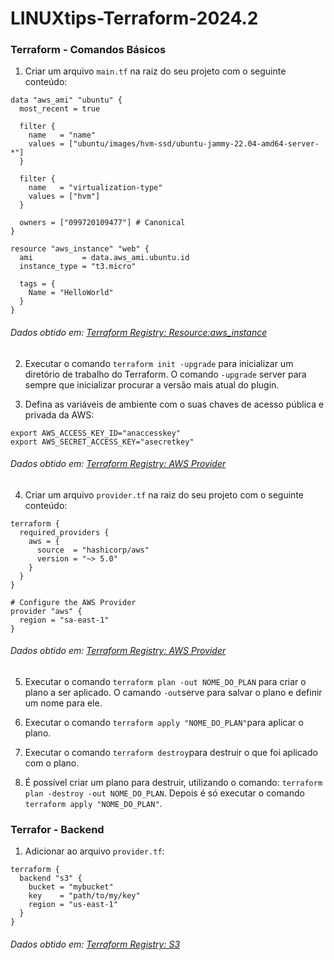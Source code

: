 # LINUXtips-Terraform-2024.2

### Terraform - Comandos Básicos

1. Criar um arquivo `main.tf` na raiz do seu projeto com o seguinte conteúdo:

```
data "aws_ami" "ubuntu" {
  most_recent = true

  filter {
    name   = "name"
    values = ["ubuntu/images/hvm-ssd/ubuntu-jammy-22.04-amd64-server-*"]
  }

  filter {
    name   = "virtualization-type"
    values = ["hvm"]
  }

  owners = ["099720109477"] # Canonical
}

resource "aws_instance" "web" {
  ami           = data.aws_ami.ubuntu.id
  instance_type = "t3.micro"

  tags = {
    Name = "HelloWorld"
  }
}
```
###### Dados obtido em: [Terraform Registry: Resource:aws_instance](https://registry.terraform.io/providers/hashicorp/aws/latest/docs/resources/instance)

2. Executar o comando `terraform init -upgrade` para inicializar um diretório de trabalho do Terraform. O comando `-upgrade` server para sempre que inicializar procurar a versão mais atual do plugin. 

3. Defina as variáveis de ambiente com o suas chaves de acesso pública e privada da AWS:
```
export AWS_ACCESS_KEY_ID="anaccesskey"
export AWS_SECRET_ACCESS_KEY="asecretkey"
```
###### Dados obtido em: [Terraform Registry: AWS Provider](https://registry.terraform.io/providers/hashicorp/aws/latest/docs)

4. Criar um arquivo `provider.tf` na raiz do seu projeto com o seguinte conteúdo: 
```
terraform {
  required_providers {
    aws = {
      source  = "hashicorp/aws"
      version = "~> 5.0"
    }
  }
}

# Configure the AWS Provider
provider "aws" {
  region = "sa-east-1"
}
```
###### Dados obtido em: [Terraform Registry: AWS Provider](https://registry.terraform.io/providers/hashicorp/aws/latest/docs)

5. Executar o comando `terraform plan -out NOME_DO_PLAN` para criar o plano a ser aplicado. O camando `-out`serve para salvar o plano e definir um nome para ele. 

6. Executar o comando `terraform apply "NOME_DO_PLAN"`para aplicar o plano.  

7. Executar o comando `terraform destroy`para destruir o que foi aplicado com o plano. 

8. É possível criar um plano para destruir, utilizando o comando: `terraform plan -destroy -out NOME_DO_PLAN`. Depois é só executar o comando `terraform apply "NOME_DO_PLAN"`. 

### Terrafor - Backend

1. Adicionar ao arquivo `provider.tf`: 
```
terraform {
  backend "s3" {
    bucket = "mybucket"
    key    = "path/to/my/key"
    region = "us-east-1"
  }
}
```
###### Dados obtido em: [Terraform Registry: S3](https://developer.hashicorp.com/terraform/language/backend/s3#example-configuration)
